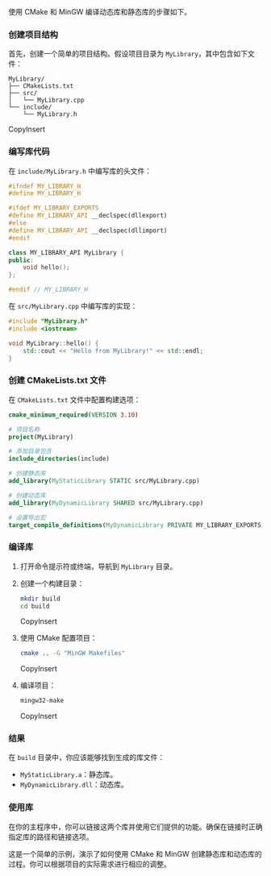 使用 CMake 和 MinGW 编译动态库和静态库的步骤如下。

### 创建项目结构

首先，创建一个简单的项目结构。假设项目目录为 `MyLibrary`，其中包含如下文件：

```
MyLibrary/
├── CMakeLists.txt
├── src/
│   └── MyLibrary.cpp
└── include/
    └── MyLibrary.h
```

CopyInsert

### 编写库代码

在 `include/MyLibrary.h` 中编写库的头文件：

```cpp
#ifndef MY_LIBRARY_H
#define MY_LIBRARY_H

#ifdef MY_LIBRARY_EXPORTS
#define MY_LIBRARY_API __declspec(dllexport)
#else
#define MY_LIBRARY_API __declspec(dllimport)
#endif

class MY_LIBRARY_API MyLibrary {
public:
    void hello();
};

#endif // MY_LIBRARY_H
```

在 `src/MyLibrary.cpp` 中编写库的实现：

```cpp
#include "MyLibrary.h"
#include <iostream>

void MyLibrary::hello() {
    std::cout << "Hello from MyLibrary!" << std::endl;
}
```

### 创建 CMakeLists.txt 文件

在 `CMakeLists.txt` 文件中配置构建选项：

```cmake
cmake_minimum_required(VERSION 3.10)

# 项目名称
project(MyLibrary)

# 添加目录包含
include_directories(include)

# 创建静态库
add_library(MyStaticLibrary STATIC src/MyLibrary.cpp)

# 创建动态库
add_library(MyDynamicLibrary SHARED src/MyLibrary.cpp)

# 设置导出宏
target_compile_definitions(MyDynamicLibrary PRIVATE MY_LIBRARY_EXPORTS)
```

### 编译库

1. 打开命令提示符或终端，导航到 `MyLibrary` 目录。

2. 创建一个构建目录：

   ```bash
   mkdir build
   cd build
   ```

   CopyInsert

3. 使用 CMake 配置项目：

   ```bash
   cmake .. -G "MinGW Makefiles"
   ```

   CopyInsert

4. 编译项目：

   ```bash
   mingw32-make
   ```

   CopyInsert

### 结果

在 `build` 目录中，你应该能够找到生成的库文件：

- `MyStaticLibrary.a`：静态库。
- `MyDynamicLibrary.dll`：动态库。

### 使用库

在你的主程序中，你可以链接这两个库并使用它们提供的功能。确保在链接时正确指定库的路径和链接选项。

这是一个简单的示例，演示了如何使用 CMake 和 MinGW 创建静态库和动态库的过程。你可以根据项目的实际需求进行相应的调整。